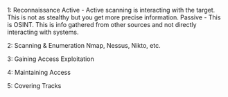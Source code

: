 
1: Reconnaissance
	Active - Active scanning is interacting with the target.  This is not as stealthy but you get more precise information.
	Passive - This is OSINT.  This is info gathered from other sources and not directly interacting with systems.

2: Scanning & Enumeration
	Nmap, Nessus, Nikto, etc.

3: Gaining Access
	Exploitation

4: Maintaining Access

5: Covering Tracks